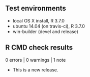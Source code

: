 ## Test environments
* local OS X install, R 3.7.0
* ubuntu 14.04 (on travis-ci), R 3.7.0
* win-builder (devel and release)

## R CMD check results

0 errors | 0 warnings | 1 note

* This is a new release.
